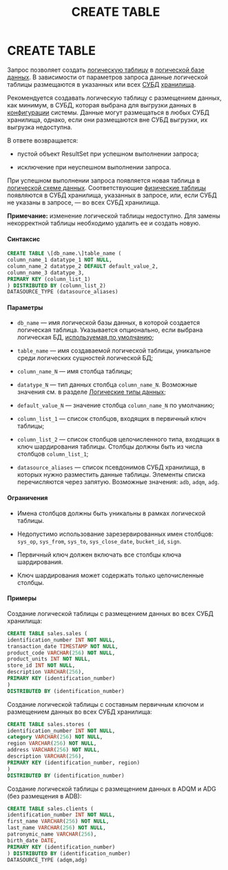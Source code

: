 ﻿---
layout: default
title: CREATE TABLE
nav_order: 12
parent: Запросы SQL+
grand_parent: Справочная информация
has_children: false
has_toc: false
---

CREATE TABLE
============

Запрос позволяет создать [логическую таблицу](../../../Обзор_понятий_компонентов_и_связей/Основные_понятия/Логическая_таблица/Логическая_таблица.md) 
в [логической базе данных](../../../Обзор_понятий_компонентов_и_связей/Основные_понятия/Логическая_база_данных/Логическая_база_данных.md). 
В зависимости от параметров запроса данные логической таблицы размещаются в указанных или всех 
[СУБД](../../../Введение/Поддерживаемые_СУБД_хранилища/Поддерживаемые_СУБД_хранилища.md) 
[хранилища](../../../Обзор_понятий_компонентов_и_связей/Основные_понятия/Хранилище_данных/Хранилище_данных.md).

Рекомендуется создавать логическую таблицу с размещением данных, как минимум, в СУБД, которая выбрана 
для выгрузки данных в [конфигурации](../../../Эксплуатация/Конфигурация/Конфигурация.md) системы. 
Данные могут размещаться в любых СУБД хранилища, однако, если они размещаются вне СУБД выгрузки, 
их выгрузка недоступна.

В ответе возвращается:

*   пустой объект ResultSet при успешном выполнении запроса;

*   исключение при неуспешном выполнении запроса.

При успешном выполнении запроса появляется новая таблица в [логической схеме данных](../../../Обзор_понятий_компонентов_и_связей/Основные_понятия/Логическая_схема_данных/Логическая_схема_данных.md). 
Соответствующие [физические таблицы](../../../Обзор_понятий_компонентов_и_связей/Основные_понятия/Физическая_таблица/Физическая_таблица.md) 
появляются в СУБД хранилища, указанных в запросе, или, если СУБД не указаны в запросе, — 
во всех СУБД хранилища.

**Примечание:** изменение логической таблицы недоступно. Для замены некорректной таблицы необходимо 
удалить ее и создать новую.

#### Синтаксис
```sql
CREATE TABLE \[db_name.\]table_name (
column_name_1 datatype_1 NOT NULL,
column_name_2 datatype_2 DEFAULT default_value_2,
column_name_3 datatype_3,
PRIMARY KEY (column_list_1)
) DISTRIBUTED BY (column_list_2)
DATASOURCE_TYPE (datasource_aliases)
```
#### Параметры

*   `db_name` — имя логической базы данных, в которой создается логическая таблица. Указывается 
    опционально, если выбрана логическая БД, [используемая по умолчанию](../../../Работа_с_системой/Другие_функции/Определение_логической_БД_по_умолчанию/Определение_логической_БД_по_умолчанию.md);

*   `table_name` — имя создаваемой логической таблицы, уникальное среди логических сущностей логической БД;

*   `column_name_N` — имя столбца таблицы;

*   `datatype_N` — тип данных столбца `column_name_N`. Возможные значения см. 
    в разделе [Логические типы данных](../../Поддерживаемые_типы_данных/Логические_типы_данных/Логические_типы_данных.md);

*   `default_value_N` — значение столбца `column_name_N` по умолчанию;

*   `column_list_1` — список столбцов, входящих в первичный ключ таблицы;

*   `column_list_2` — список столбцов целочисленного типа, входящих в ключ шардирования таблицы. Столбцы 
    должны быть из числа столбцов `column_list_1`;

*   `datasource_aliases` — список псевдонимов СУБД хранилища, в которых нужно разместить данные таблицы. 
    Элементы списка перечисляются через запятую. Возможные значения: `adb`, `adqm`, `adg`.

#### Ограничения

*   Имена столбцов должны быть уникальны в рамках логической таблицы.

*   Недопустимо использование зарезервированных имен столбцов: `sys_op`, `sys_from`, `sys_to`, 
    `sys_close_date`, `bucket_id`, `sign`.

*   Первичный ключ должен включать все столбцы ключа шардирования.

*   Ключ шардирования может содержать только целочисленные столбцы.

#### Примеры

Создание логической таблицы с размещением данных во всех СУБД хранилища:
```sql
CREATE TABLE sales.sales (
identification_number INT NOT NULL,
transaction_date TIMESTAMP NOT NULL,
product_code VARCHAR(256) NOT NULL,
product_units INT NOT NULL,
store_id INT NOT NULL,
description VARCHAR(256),
PRIMARY KEY (identification_number)
)
DISTRIBUTED BY (identification_number)
```
Создание логической таблицы с составным первичным ключом и размещением данных во всех СУБД хранилища:
```sql
CREATE TABLE sales.stores (
identification_number INT NOT NULL,
category VARCHAR(256) NOT NULL,
region VARCHAR(256) NOT NULL,
address VARCHAR(256) NOT NULL,
description VARCHAR(256),
PRIMARY KEY (identification_number, region)
)
DISTRIBUTED BY (identification_number)
```
Создание логической таблицы с размещением данных в ADQM и ADG (без размещения в ADB):
```sql
CREATE TABLE sales.clients (
identification_number INT NOT NULL,
first_name VARCHAR(256) NOT NULL,
last_name VARCHAR(256) NOT NULL,
patronymic_name VARCHAR(256),
birth_date DATE,
PRIMARY KEY (identification_number)
) DISTRIBUTED BY (identification_number)
DATASOURCE_TYPE (adqm,adg)
```